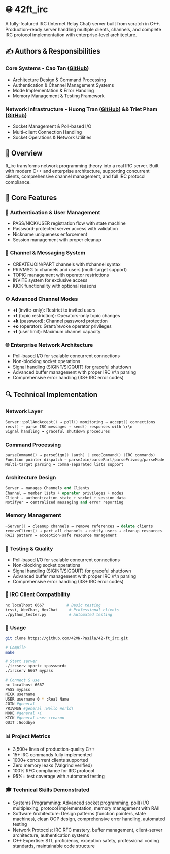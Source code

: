 # 🌐 42ft_irc

A fully-featured IRC (Internet Relay Chat) server built from scratch in C++. Production-ready server handling multiple clients, channels, and complete IRC protocol implementation with enterprise-level architecture.

## ✍️ Authors & Responsibilities

### **Core Systems** - Cao Tan ([GitHub](https://github.com/Siuol7))
* Architecture Design & Command Processing
* Authentication & Channel Management Systems
* Mode Implementation & Error Handling
* Memory Management & Testing Framework

### **Network Infrastructure** - Huong Tran ([GitHub](https://github.com/htran312)) && Triet Pham ([GitHub](https://github.com/hihi-louis))  
* Socket Management & Poll-based I/O
* Multi-client Connection Handling
* Socket Operations & Network Utilities

## 🎯 Overview

ft_irc transforms network programming theory into a real IRC server. Built with modern C++ and enterprise architecture, supporting concurrent clients, comprehensive channel management, and full IRC protocol compliance.

## 🌟 Core Features

### 🔐 **Authentication & User Management**
* PASS/NICK/USER registration flow with state machine
* Password-protected server access with validation
* Nickname uniqueness enforcement
* Session management with proper cleanup

### 💬 **Channel & Messaging System**
* CREATE/JOIN/PART channels with #channel syntax
* PRIVMSG to channels and users (multi-target support)
* TOPIC management with operator restrictions
* INVITE system for exclusive access
* KICK functionality with optional reasons

### ⚙️ **Advanced Channel Modes**
* **+i** (invite-only): Restrict to invited users
* **+t** (topic restriction): Operators-only topic changes
* **+k** (password): Channel password protection
* **+o** (operator): Grant/revoke operator privileges
* **+l** (user limit): Maximum channel capacity

### 🌐 **Enterprise Network Architecture**
* Poll-based I/O for scalable concurrent connections
* Non-blocking socket operations
* Signal handling (SIGINT/SIGQUIT) for graceful shutdown
* Advanced buffer management with proper IRC \r\n parsing
* Comprehensive error handling (38+ IRC error codes)

## 🔍 Technical Implementation

### **Network Layer**
```cpp
Server::pollAndAccept() → poll() monitoring → accept() connections
recv() → parse IRC messages → send() responses with \r\n
Signal handling → graceful shutdown procedures
```
### **Command Processing**
```cpp
parseCommand() → parseSign() (auth) | execCommand() (IRC commands)
Function pointer dispatch → parseJoin/parsePart/parsePrivmsg/parseMode
Multi-target parsing → comma-separated lists support
```
### **Architecture Design**
```cpp
Server → manages Channels and Clients
Channel → member lists + operator privileges + modes
Client → authentication state + socket + session data
Notifyer → centralized messaging and error reporting
```
### **Memory Management**
```cpp
~Server() → cleanup channels → remove references → delete clients
removeClient() → part all channels → notify users → cleanup resources
RAII pattern → exception-safe resource management
```
### 🧪 **Testing & Quality**
* Poll-based I/O for scalable concurrent connections
* Non-blocking socket operations
* Signal handling (SIGINT/SIGQUIT) for graceful shutdown
* Advanced buffer management with proper IRC \r\n parsing
* Comprehensive error handling (38+ IRC error codes)

### 🧪 **IRC Client Compatibility**
```bash
nc localhost 6667          # Basic testing
irssi, WeeChat, HexChat     # Professional clients
./python_tester.py          # Automated testing
```
### 🚀 **Usage**
```bash
git clone https://github.com/42VN-Pasila/42-ft_irc.git

# Compile
make

# Start server
./ircserv <port> <password>
./ircserv 6667 mypass

# Connect & use
nc localhost 6667
PASS mypass
NICK username
USER username 0 * :Real Name
JOIN #general
PRIVMSG #general :Hello World!
MODE #general +i
KICK #general user :reason
QUIT :Goodbye
```

### 📊 **Project Metrics**
* 3,500+ lines of production-quality C++
* 15+ IRC commands fully implemented
* 1000+ concurrent clients supported
* Zero memory leaks (Valgrind verified)
* 100% RFC compliance for IRC protocol
* 95%+ test coverage with automated testing

### 🎓 **Technical Skills Demonstrated**
* Systems Programming: Advanced socket programming, poll() I/O multiplexing, protocol implementation, memory management with RAII
* Software Architecture: Design patterns (function pointers, state machines), clean OOP design, comprehensive error handling, automated testing
* Network Protocols: IRC RFC mastery, buffer management, client-server architecture, authentication systems
* C++ Expertise: STL proficiency, exception safety, professional coding standards, maintainable code structure
